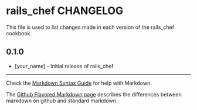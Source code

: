 rails_chef CHANGELOG
====================

This file is used to list changes made in each version of the rails_chef cookbook.

0.1.0
-----
- [your_name] - Initial release of rails_chef

- - -
Check the [Markdown Syntax Guide](http://daringfireball.net/projects/markdown/syntax) for help with Markdown.

The [Github Flavored Markdown page](http://github.github.com/github-flavored-markdown/) describes the differences between markdown on github and standard markdown.
